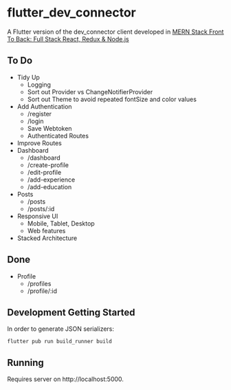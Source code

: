 # flutter_dev_connector

A Flutter version of the dev_connector client developed in [MERN Stack Front To Back: Full Stack React, Redux & Node.js](https://www.udemy.com/course/mern-stack-front-to-back/ "Udemy Course")


## To Do

* Tidy Up
  * Logging
  * Sort out Provider vs ChangeNotifierProvider
  * Sort out Theme to avoid repeated fontSize and color values
* Add Authentication
  * /register
  * /login
  * Save Webtoken
  * Authenticated Routes
* Improve Routes
* Dashboard
  * /dashboard
  * /create-profile
  * /edit-profile
  * /add-experience
  * /add-education
* Posts
  * /posts
  * /posts/:id
* Responsive UI
  * Mobile, Tablet, Desktop
  * Web features
* Stacked Architecture

## Done

* Profile
  * /profiles
  * /profile/:id

## Development Getting Started

In order to generate JSON serializers:

    flutter pub run build_runner build

## Running

Requires server on http://localhost:5000.


